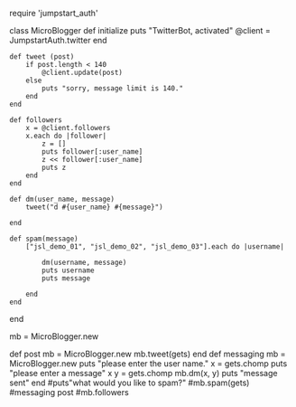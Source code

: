 require 'jumpstart_auth'

class MicroBlogger
	def initialize
		puts "TwitterBot, activated"
		@client = JumpstartAuth.twitter
	end

	def tweet (post) 
		if post.length < 140
			@client.update(post)
		else
			puts "sorry, message limit is 140."
		end
	end

	def followers
	 	x = @client.followers 
	 	x.each do |follower|
	 		z = []
	 		puts follower[:user_name]
	 		z << follower[:user_name]
	 		puts z
	 	end
	end

	def dm(user_name, message)
		tweet("d #{user_name} #{message}")

	end

	def spam(message)
		["jsl_demo_01", "jsl_demo_02", "jsl_demo_03"].each do |username|

			dm(username, message)
			puts username
			puts message

		end
	end
end

mb = MicroBlogger.new

def post
	mb = MicroBlogger.new
	mb.tweet(gets)
end
def messaging
	mb = MicroBlogger.new
	puts "please enter the user name."
	x = gets.chomp
	puts "please enter a message"
x	y = gets.chomp
	mb.dm(x, y)
	puts "message sent"
end
#puts"what would you like to spam?"
#mb.spam(gets)
#messaging
post
#mb.followers 

